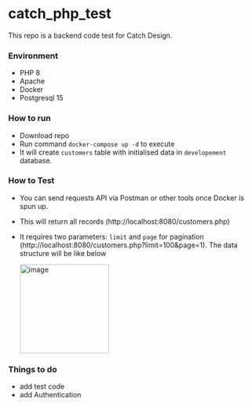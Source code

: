 # catch_php_test
This repo is a backend code test for Catch Design.

### Environment
- PHP 8
- Apache
- Docker
- Postgresql 15

### How to run
- Download repo
- Run command `docker-compose up -d` to execute
- It will create `customers` table with initialised data in `developement` database.

### How to Test
- You can send requests API via Postman or other tools once Docker is spun up.
- This will return all records (http://localhost:8080/customers.php)
- It requires two parameters: `limit` and `page` for pagination (http://localhost:8080/customers.php?limit=100&page=1). The data structure will be like below

  <img width="181" alt="image" src="https://github.com/user-attachments/assets/39e5f73b-35f3-4af5-87e0-7e17ca14e6e1" />

### Things to do
- add test code
- add Authentication
